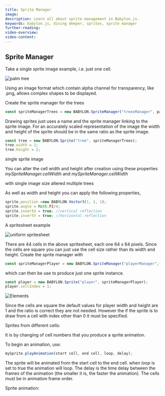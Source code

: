 ```yaml
---
title: Sprite Manager
image: 
description: Learn all about sprite management in Babylon.js.
keywords: babylon.js, diving deeper, sprites, sprite manager
further-reading:
video-overview:
video-content:
---
```


## Sprite Manager

Take a single sprite image example, i.e. just one cell.

![palm tree](/img/getstarted/palmtree.png)

Using an image format which contain alpha channel for transparency, like .png, allows complex shapes to be displayed.

Create the sprite manager for the trees
```javascript
const spriteManagerTrees = new BABYLON.SpriteManager("treesManager", path to palm.png, 2000, {width: 512, height: 1024});
```
Drawing sprites just uses a name and the sprite manager linking to the sprite image. For an accurately scaled representation of the image the width and height of the sprite should be in the same ratio as the sprite image.
```javascript
const tree = new BABYLON.Sprite("tree", spriteManagerTrees); 
tree.width = 1;
tree.height = 2;
```

single sprite image <Playground id="#YCY2IL" title="Single Sprite Image" description="Simple example of a single sprite image." isMain={true} category="Sprites"/>

You can alter the cell width and height after creation using these properties *mySpriteManager.cellWidth* and *mySpriteManager.cellWidth*

with single image size altered <Playground id="#YCY2IL#1" title="Single Sprite Image Altered" description="Simple example of a single sprite image altered."/>
multiple trees <Playground id="#YCY2IL#2" title="Multiple Sprites Example" description="Simple example of multiple sprites."/>

As well as width and height you can apply the following properties,

```javascript
sprite.position =new BABYLON.Vector3(1, 1, 1);
sprite.angle = Math.PI/4;
sprite.invertU = true; //vertical reflection
sprite.invertV = true; //horizontal reflection
```

A spritesheet example

![uniform spritesheet](/img/how_to/Sprites/08-2.png)

There are 44 cells in the above spritesheet, each one 64 x 64 pixels. Since the cells are square you can just use  the cell size rather than its width and height. Create the sprite manager with
```javascript
const spriteManagerPlayer = new BABYLON.SpriteManager("playerManager","path to Player.png", 1, 64);
```
which can then be use to produce just one sprite instance.

```javascript
const player = new BABYLON.Sprite("player", spriteManagerPlayer); 
player.cellIndex = 1;
```
![Elements](/img/how_to/Sprites/08-1.png)

Since the cells are square the default values for player width and height are 1 and the ratio is correct they are not needed. However the if the sprite is to draw from a cell with index other than 0 it must be specified.

Sprites from different cells: <Playground id="#YCY2IL#3" title="Sprites From Different Cells" description="Simple example of sprites from different cells" isMain={true} category="Sprites"/>

It is by changing of cell numbers that you produce a sprite animation.

To begin an animation, use:
```javascript
mySprite.playAnimation(start cell, end cell, loop, delay);
```
The sprite will be animated from the start cell to the end cell. when *loop* is set to true the animation will loop. The delay is the time delay between the frames of the animation (the smaller it is, the faster the animation). The cells must be in animation frame order.

Sprite animation: <Playground id="#YCY2IL#4" title="Sprite Animation" description="Simple example of how to handle sprite animation." isMain={true} category="Sprites"/>